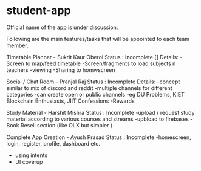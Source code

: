 # student-app
Official name of the app is under discussion.

Following are the main features/tasks that will be 
appointed to each team member.

Timetable Planner - Sukrit Kaur Oberoi 
Status : Incomplete []
Details:
-Screen to map/feed timetable
-Screen/fragments to load subjects n teachers
-viewing
-Sharing to homwscreen

Social / Chat Room - Pranjal Raj 
Status : Incomplete
Details:
-concept similar to  mix of discord and reddit
-multiple channels for different categories
-can create open or public channels
-eg DU Problems, KIET Blockchain Enthusiasts, JIIT Confessions
-Rewards

Study Material - Harshit Mishra 
Status : Incomplete 
-upload / request study material according to various courses and streams
-upbload to firebases
-Book Resell section (like OLX but simpler )

Complete App Creation - Ayush Prasad 
Status : Incomplete 
-homescreen, login, register, profile, dashboard etc.
- using intents 
- UI coverup 
